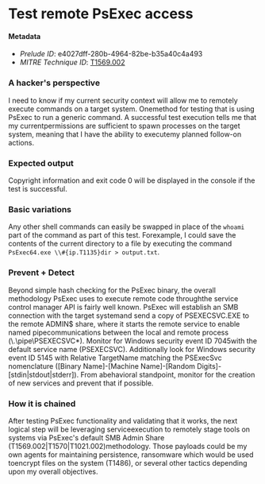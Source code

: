 
# Test remote PsExec access

#### Metadata

- *Prelude ID*: e4027dff-280b-4964-82be-b35a40c4a493
- *MITRE Technique ID*: [T1569.002](https://attack.mitre.org/techniques/T1569/002)

### A hacker's perspective

I need to know if my current security context will allow me to remotely execute commands on a target system. Onemethod for testing that is using PsExec to run a generic command. A successful test execution tells me that my currentpermissions are sufficient to spawn processes on the target system, meaning that I have the ability to executemy planned follow-on actions.

### Expected output

Copyright information and exit code 0 will be displayed in the console if the test is successful.

### Basic variations

Any other shell commands can easily be swapped in place of the `whoami` part of the command as part of this test. Forexample, I could save the contents of the current directory to a file by executing the command `PsExec64.exe \\#{ip.T1135}dir > output.txt`.

### Prevent + Detect

Beyond simple hash checking for the PsExec binary, the overall methodology PsExec uses to execute remote code throughthe service control manager API is fairly well known. PsExec will establish an SMB connection with the target systemand send a copy of PSEXECSVC.EXE to the remote ADMIN$ share, where it starts the remote service to enable named pipecommunications between the local and remote process (\\.\pipe\PSEXECSVC*). Monitor for Windows security event ID 7045with the default service name (PSEXECSVC). Additionally look for Windows security event ID 5145 with Relative TargetName matching the PSExecSvc nomenclature ([Binary Name]-[Machine Name]-[Random Digits]-[stdin|stdout|stderr]). From abehavioral standpoint, monitor for the creation of new services and prevent that if possible.

### How it is chained

After testing PsExec functionality and validating that it works, the next logical step will be leveraging serviceexecution to remotely stage tools on systems via PsExec's default SMB Admin Share (T1569.002|T1570|T1021.002)methodology. Those payloads could be my own agents for maintaining persistence, ransomware which would be used toencrypt files on the system (T1486), or several other tactics depending upon my overall objectives.
